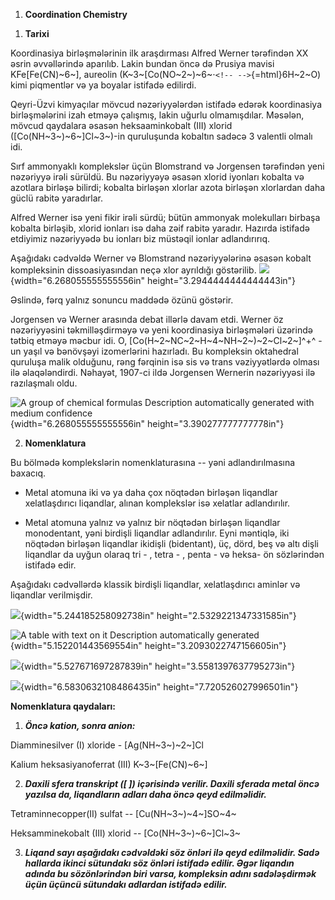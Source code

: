 1.  **Coordination Chemistry**

<!-- -->

1.  **Tarixi**

Koordinasiya birləşmələrinin ilk araşdırması Alfred Werner tərəfindən XX
əsrin əvvəllərində aparılıb. Lakin bundan öncə də Prusiya mavisi
KFe\[Fe(CN)~6~\], aureolin
(K~3~\[Co(NO~2~)­~6~$\cdot$`<!-- -->`{=html}6H~2~O) kimi piqmentlər və ya
boyalar istifadə edilirdi.

Qeyri-Üzvi kimyaçılar mövcud nəzəriyyələrdən istifadə edərək
koordinasiya birləşmələrini izah etməyə çalışmış, lakin uğurlu
olmamışdılar. Məsələn, mövcud qaydalara əsasən heksaaminkobalt (III)
xlorid (\[Co(NH~3~)~6~\]Cl~3~)-in quruluşunda kobaltın sadəcə 3 valentli
olmalı idi.

Sırf ammonyaklı komplekslər üçün Blomstrand və Jorgensen tərəfindən yeni
nəzəriyyə irəli sürüldü. Bu nəzəriyyəyə əsasən xlorid iyonları kobalta
və azotlara birləşə bilirdi; kobalta birləşən xlorlar azota birləşən
xlorlardan daha güclü rabitə yaradırlar.

Alfred Werner isə yeni fikir irəli sürdü; bütün ammonyak molekulları
birbaşa kobalta birləşib, xlorid ionları isə daha zəif rabitə yaradır.
Hazırda istifadə etdiyimiz nəzəriyyədə bu ionları biz müstəqil ionlar
adlandırırıq.

Aşağıdakı cədvəldə Werner və Blomstrand nəzəriyyələrinə əsasən kobalt
kompleksinin dissoasiyasından neçə xlor ayrıldığı göstərilib.
![](./media/media/image1.png){width="6.268055555555556in"
height="3.2944444444444443in"}

Əslində, fərq yalnız sonuncu maddədə özünü göstərir.

Jorgensen və Werner arasında debat illərlə davam etdi. Werner öz
nəzəriyyəsini təkmilləşdirməyə və yeni koordinasiya birləşmələri
üzərində tətbiq etməyə məcbur idi. O,
\[Co(H~2~NC~2~H~4~NH~2~)~2~Cl~2~\]^+^ - un yaşıl və bənövşəyi
izomerlərini hazırladı. Bu kompleksin oktahedral quruluşa malik
olduğunu, rəng fərqinin isə sis və trans vəziyyətlərdə olması ilə
əlaqələndirdi. Nəhayət, 1907-ci ildə Jorgensen Wernerin nəzəriyyəsi ilə
razılaşmalı oldu.

![A group of chemical formulas Description automatically generated with
medium confidence](./media/media/image2.png){width="6.268055555555556in"
height="3.390277777777778in"}

2.  **Nomenklatura**

Bu bölmədə komplekslərin nomenklaturasına -- yəni adlandırılmasına
baxacıq.

- Metal atomuna iki və ya daha çox nöqtədən birləşən liqandlar
  xelatlaşdırıcı liqandlar, alınan komplekslər isə xelatlar
  adlandırılır.

- Metal atomuna yalnız və yalnız bir nöqtədən birləşən liqandlar
  monodentant, yəni birdişli liqandlar adlandırılır. Eyni məntiqlə, iki
  nöqtədən birləşən liqandlar ikidişli (bidentant), üç, dörd, beş və
  altı dişli liqandlar da uyğun olaraq tri - , tetra - , penta - və
  heksa- ön sözlərindən istifadə edir.

Aşağıdakı cədvəllərdə klassik birdişli liqandlar, xelatlaşdırıcı aminlər
və liqandlar verilmişdir.

![](./media/media/image3.png){width="5.244185258092738in"
height="2.5329221347331585in"}

![A table with text on it Description automatically
generated](./media/media/image4.png){width="5.152201443569554in"
height="3.2093022747156605in"}

![](./media/media/image5.png){width="5.527671697287839in"
height="3.5581397637795273in"}

![](./media/media/image6.png){width="6.5830632108486435in"
height="7.720526027996501in"}

**Nomenklatura qaydaları:**

1.  ***Öncə kation, sonra anion:***

Diamminesilver (I) xloride - \[Ag(NH~3~)~2~\]Cl

Kalium heksasiyanoferrat (III) K~3~\[Fe(CN)~6~\]

2.  ***Daxili sfera transkript (\[ \]) içərisində verilir. Daxili
    sferada metal öncə yazılsa da, liqandların adları daha öncə qeyd
    edilməlidir.***

Tetraminnecopper(II) sulfat -- \[Cu(NH~3~)~4~\]SO~4~

Heksamminekobalt (III) xlorid -- \[Co(NH­~3~)~6~\]Cl~3~

3.  ***Liqand sayı aşağıdakı cədvəldəki söz önləri ilə qeyd edilməlidir.
    Sadə hallarda ikinci sütundakı söz önləri istifadə edilir. Əgər
    liqandın adında bu sözönlərindən biri varsa, kompleksin adını
    sadələşdirmək üçün üçüncü sütundakı adlardan istifadə edilir.***
